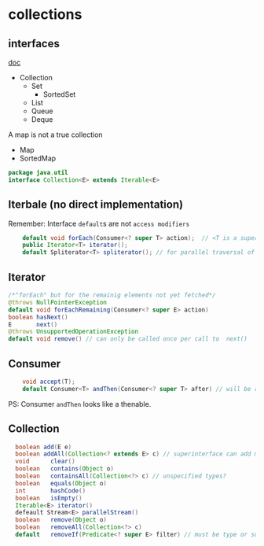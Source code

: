 # collections

## interfaces

[doc](https://docs.oracle.com/javase/tutorial/collections/interfaces/index.html)

- Collection
  - Set
    - SortedSet
  - List
  - Queue
  - Deque

A map is not a true collection

- Map
- SortedMap

```java
package java.util
interface Collection<E> extends Iterable<E>
```

## Iterbale<E> (no direct implementation)

Remember: Interface `default`s are not `access modifiers`

```java
    default void forEach(Consumer<? super T> action);  // <T is a superclass of ?>
    public Iterator<T> iterator();
    default Spliterator<T> spliterator(); // for parallel traversal of a collection
```

## Iterator<E>

```java
/*"forEach" but for the remainig elements not yet fetched*/
@throws NullPointerException
default void forEachRemaining(Consumer<? super E> action) 
boolean hasNext()
E       next()
@throws UnsupportedOperationException
default void remove() // can only be called once per call to  next()
```

## Consumer<T>

```java
    void accept(T);
    default Consumer<T> andThen(Consumer<? super T> after) // will be run after accepy
```

PS: Consumer `andThen` looks like a thenable.

## Collection<E>

```java
  boolean add(E e)
  boolean addAll(Collection<? extends E> c) // superinterface can add more specific types, yes
  void      clear()
  boolean   contains(Object o)
  boolean   containsAll(Collection<?> c) // unspecified types?
  boolean   equals(Object o)
  int       hashCode()
  boolean   isEmpty()
  Iterable<E> iterator()
  defeault Stream<E> parallelStream()
  boolean   remove(Object o)
  boolean   removeAll(Collection<?> c)
  default   removeIf(Predicate<? super E> filter) // must be type or superType
  
```




